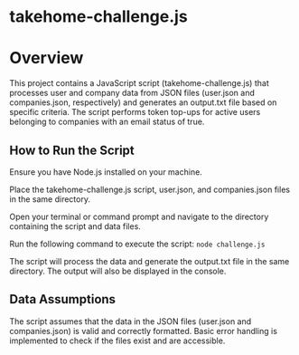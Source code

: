 # takehome-challenge.js

# Overview
This project contains a JavaScript script (takehome-challenge.js) that processes user and company data from JSON files (user.json and companies.json, respectively) and generates an output.txt file based on specific criteria. The script performs token top-ups for active users belonging to companies with an email status of true.

## How to Run the Script
Ensure you have Node.js installed on your machine.

Place the takehome-challenge.js script, user.json, and companies.json files in the same directory.

Open your terminal or command prompt and navigate to the directory containing the script and data files.

Run the following command to execute the script: `node challenge.js`

The script will process the data and generate the output.txt file in the same directory. The output will also be displayed in the console.

## Data Assumptions
The script assumes that the data in the JSON files (user.json and companies.json) is valid and correctly formatted.
Basic error handling is implemented to check if the files exist and are accessible.
